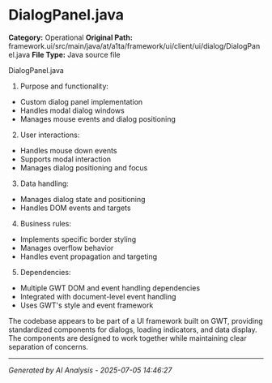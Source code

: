# DialogPanel.java

**Category:** Operational
**Original Path:** framework.ui/src/main/java/at/a1ta/framework/ui/client/ui/dialog/DialogPanel.java
**File Type:** Java source file

DialogPanel.java
1. Purpose and functionality:
- Custom dialog panel implementation
- Handles modal dialog windows
- Manages mouse events and dialog positioning

2. User interactions:
- Handles mouse down events
- Supports modal interaction
- Manages dialog positioning and focus

3. Data handling:
- Manages dialog state and positioning
- Handles DOM events and targets

4. Business rules:
- Implements specific border styling
- Manages overflow behavior
- Handles event propagation and targeting

5. Dependencies:
- Multiple GWT DOM and event handling dependencies
- Integrated with document-level event handling
- Uses GWT's style and event framework

The codebase appears to be part of a UI framework built on GWT, providing standardized components for dialogs, loading indicators, and data display. The components are designed to work together while maintaining clear separation of concerns.

---
*Generated by AI Analysis - 2025-07-05 14:46:27*
